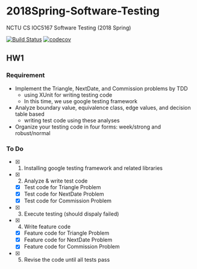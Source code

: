 # 2018Spring-Software-Testing
NCTU CS IOC5167 Software Testing (2018 Spring)

[![Build Status](https://travis-ci.com/JayHsieh1104/2018Spring-SoftwareTesting.svg?token=gpym5wpdmLTpqeh4GgvJ&branch=master)](https://travis-ci.com/JayHsieh1104/2018Spring-SoftwareTesting)
[![codecov](https://codecov.io/gh/JayHsieh1104/2018Spring-SoftwareTesting/branch/master/graph/badge.svg?token=sBxrc4hRd1)](https://codecov.io/gh/JayHsieh1104/2018Spring-SoftwareTesting)
## HW1
### Requirement
* Implement the Triangle, NextDate, and Commission problems by TDD
  * using XUnit for writing testing code
  * In this time, we use google testing framework
* Analyze boundary value, equivalence class, edge values, and decision table based
  * writing test code using these analyses
* Organize your testing code in four forms: week/strong and robust/normal
### To Do
- [x] 1. Installing google testing framework and related libraries
- [x] 2. Analyze & write test code
  - [x] Test code for Triangle Problem
  - [x] Test code for NextDate Problem
  - [x] Test code for Commission Problem
- [x] 3. Execute testing (should dispaly failed)
- [x] 4. Write feature code
  - [x] Feature code for Triangle Problem
  - [x] Feature code for NextDate Problem
  - [x] Feature code for Commission Problem
- [x] 5. Revise the code until all tests pass

